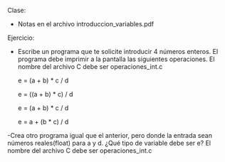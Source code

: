 Clase: 
- Notas en el archivo introduccion_variables.pdf

Ejercicio: 
- Escribe un programa que te solicite introducir 4 números enteros. El programa debe imprimir a la pantalla las siguientes operaciones. El nombre del archivo C debe ser operaciones_int.c
	
	e = (a + b) * c / d

	e = ((a + b) * c) / d

	e = (a + b) * c / d

	e = a + (b * c) / d
	
-Crea otro programa igual que el anterior, pero donde la entrada sean números reales(float) para a y d. ¿Qué tipo de variable debe ser e? El nombre del archivo C debe ser operaciones_int.c

